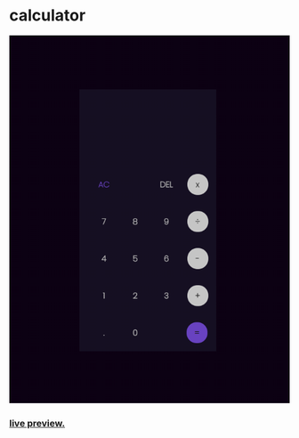 # calculator

<img src="images/ss.png" alt="Alt text" title="Optional title">

### [live preview.](https://meetmepatel.github.io/calculator/)
